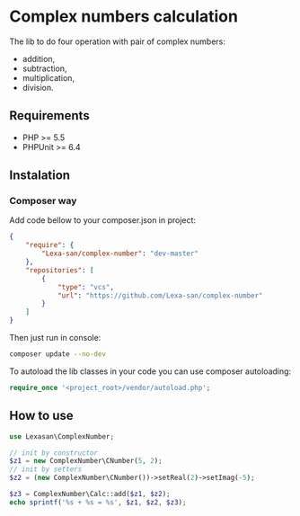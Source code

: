 # Complex numbers calculation

The lib to do four operation with pair of complex numbers:
* addition,
* subtraction,
* multiplication,
* division.

## Requirements

* PHP >= 5.5 
* PHPUnit >= 6.4 

## Instalation

### Composer way

Add code bellow to your composer.json in project:
```json
{
    "require": {
        "Lexa-san/complex-number": "dev-master"
    },
    "repositories": [
        {
            "type": "vcs",
            "url": "https://github.com/Lexa-san/complex-number"
        }
    ]
}
```

Then just run in console:
```sh
composer update --no-dev
```

To autoload the lib classes in your code you can use composer autoloading:

```php
require_once '<project_root>/vendor/autoload.php';
```

## How to use

```php
use Lexasan\ComplexNumber;

// init by constructor
$z1 = new ComplexNumber\CNumber(5, 2);
// init by setters
$z2 = (new ComplexNumber\CNumber())->setReal(2)->setImag(-5);

$z3 = ComplexNumber\Calc::add($z1, $z2);
echo sprintf('%s + %s = %s', $z1, $z2, $z3);
```
